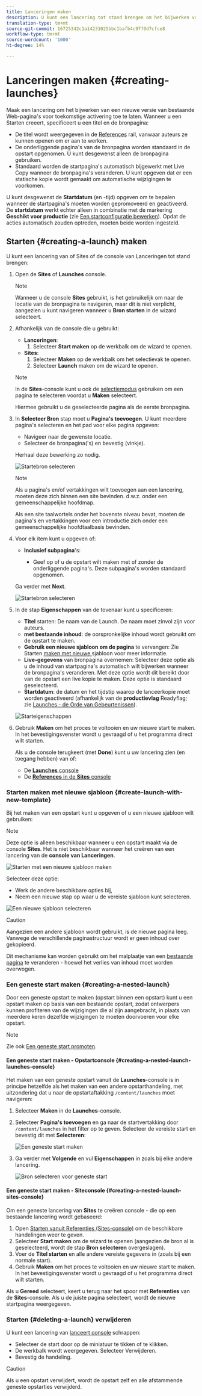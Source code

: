 ```yaml
---
title: Lanceringen maken
description: U kunt een lancering tot stand brengen om het bijwerken van een nieuwe versie van bestaande Web-pagina's voor toekomstige activering toe te laten.
translation-type: tm+mt
source-git-commit: 16725342c1a14231025bbc1bafb4c97f0d7cfce8
workflow-type: tm+mt
source-wordcount: '1000'
ht-degree: 14%

---
```



# Lanceringen maken {#creating-launches}

Maak een lancering om het bijwerken van een nieuwe versie van bestaande Web-pagina&#39;s voor toekomstige activering toe te laten. Wanneer u een Starten creeert, specificeert u een titel en de bronpagina:

* De titel wordt weergegeven in de [References](/help/sites-cloud/authoring/fundamentals/environment-tools.md#references) rail, vanwaar auteurs ze kunnen openen om er aan te werken.
* De onderliggende pagina&#39;s van de bronpagina worden standaard in de opstart opgenomen. U kunt desgewenst alleen de bronpagina gebruiken.
* Standaard worden de startpagina&#39;s automatisch bijgewerkt met Live Copy wanneer de bronpagina&#39;s veranderen. U kunt opgeven dat er een statische kopie wordt gemaakt om automatische wijzigingen te voorkomen. <!--By default, [Live Copy](/help/sites-administering/msm.md) automatically updates the launch pages as the source pages change. You can specify that a static copy is created to prevent automatic changes.-->

U kunt desgewenst de **Startdatum** (en -tijd) opgeven om te bepalen wanneer de startpagina&#39;s moeten worden gepromoveerd en geactiveerd. De **startdatum** werkt echter alleen in combinatie met de markering **Geschikt voor productie** (zie [Een startconfiguratie bewerken](/help/sites-cloud/authoring/launches/editing.md#editing-a-launch-configuration)). Opdat de acties automatisch zouden optreden, moeten beide worden ingesteld.

## Starten {#creating-a-launch} maken

U kunt een lancering van of Sites of de console van Lanceringen tot stand brengen:

1. Open de **Sites** of **Launches** console.

   >[!NOTE]
   >
   >Wanneer u de console **Sites** gebruikt, is het gebruikelijk om naar de locatie van de bronpagina te navigeren, maar dit is niet verplicht, aangezien u kunt navigeren wanneer u **Bron starten** in de wizard selecteert.

1. Afhankelijk van de console die u gebruikt:
   * **Lanceringen**:
      1. Selecteer **Start maken** op de werkbalk om de wizard te openen.
   * **Sites**:
      1. Selecteer **Maken** op de werkbalk om het selectievak te openen.
      1. Selecteer **Launch** maken om de wizard te openen.

   >[!NOTE]
   >
   >In de **Sites**-console kunt u ook de [selectiemodus](/help/sites-cloud/authoring/getting-started/basic-handling.md#viewing-and-selecting-resources) gebruiken om een pagina te selecteren voordat u **Maken** selecteert.
   >
   >Hiermee gebruikt u de geselecteerde pagina als de eerste bronpagina.

1. In **Selecteer Bron** stap moet u **Pagina&#39;s toevoegen**. U kunt meerdere pagina&#39;s selecteren en het pad voor elke pagina opgeven:
   * Navigeer naar de gewenste locatie.
   * Selecteer de bronpagina(&#39;s) en bevestig (vinkje).

   Herhaal deze bewerking zo nodig.

   ![Startebron selecteren](/help/sites-cloud/authoring/assets/launches-select-source.png)

   >[!NOTE]
   >
   >Als u pagina&#39;s en/of vertakkingen wilt toevoegen aan een lancering, moeten deze zich binnen een site bevinden. d.w.z. onder een gemeenschappelijke hoofdmap.
   >
   >Als een site taalwortels onder het bovenste niveau bevat, moeten de pagina&#39;s en vertakkingen voor een introductie zich onder een gemeenschappelijke hoofdtaalbasis bevinden.

1. Voor elk item kunt u opgeven of:

   * **Inclusief subpagina**&#39;s:

      * Geef op of u de opstart wilt maken met of zonder de onderliggende pagina&#39;s.  Deze subpagina&#39;s worden standaard opgenomen.

   Ga verder met **Next**.

   ![Startebron selecteren](/help/sites-cloud/authoring/assets/launches-select-source-2.png)

1. In de stap **Eigenschappen** van de tovenaar kunt u specificeren:

   * **Titel** starten: De naam van de Launch. De naam moet zinvol zijn voor auteurs.
   * **met bestaande inhoud**: de oorspronkelijke inhoud wordt gebruikt om de opstart te maken.
   * **Gebruik een nieuwe sjabloon om de pagina** te vervangen: Zie Starten  [maken met nieuwe ](#create-launch-with-new-template) sjabloon voor meer informatie.
   * **Live-gegevens** van bronpagina overnemen: Selecteer deze optie als u de inhoud van startpagina&#39;s automatisch wilt bijwerken wanneer de bronpagina&#39;s veranderen. Met deze optie wordt dit bereikt door van de opstart een live kopie te maken. Deze optie is standaard geselecteerd. <!--Select this option to automatically update the content of launch pages when the source pages change. This option achieves this by making the launch a [live copy](/help/sites-administering/msm.md). By default, this option is selected.-->
   * **Startdatum**: de datum en het tijdstip waarop de lanceerkopie moet worden geactiveerd (afhankelijk van de  **productievlag** Readyflag; zie  [Launches - de Orde van Gebeurtenissen](/help/sites-cloud/authoring/launches/overview.md#launches-the-order-of-events)).

   ![Starteigenschappen](/help/sites-cloud/authoring/assets/launches-properties.png)

1. Gebruik **Maken** om het proces te voltooien en uw nieuwe start te maken. In het bevestigingsvenster wordt u gevraagd of u het programma direct wilt starten.

   Als u de console terugkeert (met **Done**) kunt u uw lancering zien (en toegang hebben) van of:

   * De [**Launches** console](/help/sites-cloud/authoring/launches/overview.md#the-launches-console)
   * De [**References** in de **Sites** console](/help/sites-cloud/authoring/launches/overview.md#launches-in-references-sites-console)

### Starten maken met nieuwe sjabloon {#create-launch-with-new-template}

Bij het maken van een opstart kunt u opgeven of u een nieuwe sjabloon wilt gebruiken:

>[!NOTE]
>
>Deze optie is alleen beschikbaar wanneer u een opstart maakt via de console **Sites**. Het is niet beschikbaar wanneer het creëren van een lancering van de **console van Lanceringen**.

![Starten met een nieuwe sjabloon maken](/help/sites-cloud/authoring/assets/launches-create-new-template.png)

Selecteer deze optie:

* Werk de andere beschikbare opties bij,
* Neem een nieuwe stap op waar u de vereiste sjabloon kunt selecteren.

![Een nieuwe sjabloon selecteren](/help/sites-cloud/authoring/assets/launches-select-template.png)

>[!CAUTION]
>
>Aangezien een andere sjabloon wordt gebruikt, is de nieuwe pagina leeg. Vanwege de verschillende paginastructuur wordt er geen inhoud over gekopieerd.
>
>Dit mechanisme kan worden gebruikt om het malplaatje van een [bestaande pagina](/help/sites-cloud/authoring/fundamentals/organizing-pages.md#creating-a-new-page) te veranderen - hoewel het verlies van inhoud moet worden overwogen.

### Een geneste start maken {#creating-a-nested-launch}

Door een geneste opstart te maken (opstart binnen een opstart) kunt u een opstart maken op basis van een bestaande opstart, zodat ontwerpers kunnen profiteren van de wijzigingen die al zijn aangebracht, in plaats van meerdere keren dezelfde wijzigingen te moeten doorvoeren voor elke opstart.

>[!NOTE]
>
>Zie ook [Een geneste start promoten](/help/sites-cloud/authoring/launches/promoting.md#promoting-a-nested-launch).

#### Een geneste start maken - Opstartconsole {#creating-a-nested-launch-launches-console}

Het maken van een geneste opstart vanuit de **Launches**-console is in principe hetzelfde als het maken van een andere opstarthandeling, met uitzondering dat u naar de opstartaftakking `/content/launches` moet navigeren:

1. Selecteer **Maken** in de **Launches**-console.
1. Selecteer **Pagina&#39;s toevoegen** en ga naar de startvertakking door `/content/launches` in het filter op te geven. Selecteer de vereiste start en bevestig dit met **Selecteren**:

   ![Een geneste start maken](/help/sites-cloud/authoring/assets/launches-create-nested.png)

1. Ga verder met **Volgende** en vul **Eigenschappen** in zoals bij elke andere lancering.

   ![Bron selecteren voor geneste start](/help/sites-cloud/authoring/assets/launches-create-nested-select.png)

#### Een geneste start maken - Siteconsole {#creating-a-nested-launch-sites-console}

Om een geneste lancering van **Sites** te creëren console - die op een bestaande lancering wordt gebaseerd:

1. Open [Starten vanuit Referenties (Sites-console)](/help/sites-cloud/authoring/launches/overview.md#launches-in-references-sites-console) om de beschikbare handelingen weer te geven.
1. Selecteer **Start maken** om de wizard te openen (aangezien de bron al is geselecteerd, wordt de stap **Bron selecteren** overgeslagen).
1. Voer de **Titel starten** en alle andere vereiste gegevens in (zoals bij een normale start).
1. Gebruik **Maken** om het proces te voltooien en uw nieuwe start te maken. In het bevestigingsvenster wordt u gevraagd of u het programma direct wilt starten.

Als u **Gereed** selecteert, keert u terug naar het spoor met **Referenties** van de **Sites**-console. Als u de juiste pagina selecteert, wordt de nieuwe startpagina weergegeven.

### Starten {#deleting-a-launch} verwijderen

U kunt een lancering van [lanceert console](/help/sites-cloud/authoring/launches/overview.md#the-launches-console) schrappen:

* Selecteer de start door op de miniatuur te tikken of te klikken.
* De werkbalk wordt weergegeven. Selecteer Verwijderen.
* Bevestig de handeling.

>[!CAUTION]
>
>Als u een opstart verwijdert, wordt de opstart zelf en alle afstammende geneste opstarties verwijderd.
